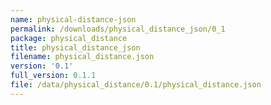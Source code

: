 ```yaml
---
name: physical-distance-json
permalink: /downloads/physical_distance_json/0_1
package: physical_distance
title: physical_distance_json
filename: physical_distance.json
version: '0.1'
full_version: 0.1.1
file: /data/physical_distance/0.1/physical_distance.json
---
```

